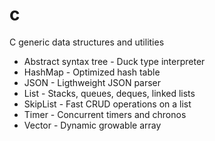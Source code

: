 # c
C generic data structures and utilities
- Abstract syntax tree - Duck type interpreter
- HashMap - Optimized hash table
- JSON - Ligthweight JSON parser
- List - Stacks, queues, deques, linked lists
- SkipList - Fast CRUD operations on a list
- Timer - Concurrent timers and chronos
- Vector - Dynamic growable array
